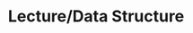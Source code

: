 ---
layout: board
title: Lecture/Data Structure
permalink: categories/Lecture/Data Structure
author_profile: false
sidebar:
    nav: "category"
---
